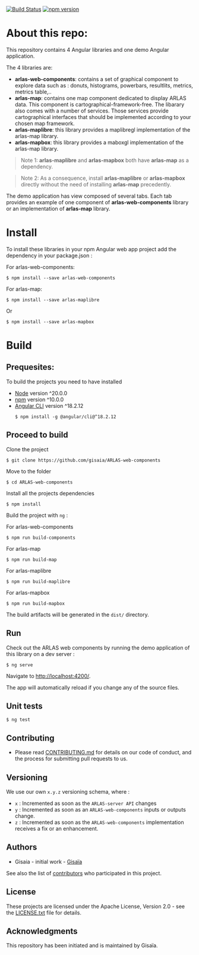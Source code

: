[![Build Status](https://travis-ci.org/gisaia/ARLAS-web-components.svg?branch=develop)](https://travis-ci.org/gisaia/ARLAS-web-components)
[![npm version](https://badge.fury.io/js/arlas-web-components.svg)](https://badge.fury.io/js/arlas-web-components)

# About this repo:

This repository contains 4 Angular libraries and one demo Angular application.

The 4 libraries are:
- **arlas-web-components**: contains a set of graphical component to explore data such as : donuts, histograms, powerbars, resultlits, metrics, metrics table,..
- **arlas-map**: contains one map component dedicated to display ARLAS data. This component is cartographical-framework-free. The libarary also comes with a number of services. Those services provide cartographical interfaces that should be implemented according to your chosen map framework.
- **arlas-maplibre**: this library provides a maplibregl implementation of the arlas-map library.
- **arlas-mapbox**: this library provides a maboxgl implementation of the arlas-map library.

> Note 1: **arlas-maplibre** and **arlas-mapbox** both have **arlas-map** as a dependency.

> Note 2: As a consequence, install **arlas-maplibre** or **arlas-mapbox** directly without the need of installing **arlas-map** precedently.



The demo application has view composed of several tabs. Each tab provides an example of one component of **arlas-web-components** library or an implementation of **arlas-map** library.


# Install

To install these libraries in your npm Angular web app project add the dependency in your package.json :

For arlas-web-components:
```shell
$ npm install --save arlas-web-components
```

For arlas-map:
```shell
$ npm install --save arlas-maplibre
```
Or
```shell
$ npm install --save arlas-mapbox
```

# Build

## Prequesites:

To build the projects you need to have installed
- [Node](https://nodejs.org/en/) version ^20.0.0 
- [npm](https://github.com/npm/npm) version ^10.0.0
- [Angular CLI](https://github.com/angular/angular-cli) version ^18.2.12
  ```
  $ npm install -g @angular/cli@^18.2.12
  ```
## Proceed to build

Clone the project

```shell
$ git clone https://github.com/gisaia/ARLAS-web-components
```

Move to the folder

```shell
$ cd ARLAS-web-components
```

Install all the projects dependencies

```shell
$ npm install
```

Build the project with `ng` :

For arlas-web-components
```shell
$ npm run build-components
```

For arlas-map
```shell
$ npm run build-map
```

For arlas-maplibre
```shell
$ npm run build-maplibre
```


For arlas-mapbox
```shell
$ npm run build-mapbox
```

The build artifacts will be generated in the `dist/` directory. 


## Run 

Check out the ARLAS web components by running the demo application of this library on a dev server  :

```shell
$ ng serve 
```

Navigate to [http://localhost:4200/](http://localhost:4200/).

 The app will automatically reload if you change any of the source files.

## Unit tests

```shell
$ ng test
```

## Contributing

- Please read [CONTRIBUTING.md](CONTRIBUTING.md) for details on our code of conduct, and the process for submitting pull requests to us.

## Versioning

We use our own `x.y.z` versioning schema, where :

- `x` : Incremented as soon as the `ARLAS-server API` changes
- `y` : Incremented as soon as an `ARLAS-web-components` inputs or outputs change.
- `z` : Incremented as soon as the `ARLAS-web-components` implementation receives a fix or an enhancement.

## Authors

- Gisaia - initial work - [Gisaïa](https://gisaia.com/) 

See also the list of [contributors](https://github.com/gisaia/ARLAS-web-components/graphs/contributors) who participated in this project.

## License

These projects are licensed under the Apache License, Version 2.0 - see the [LICENSE.txt](https://github.com/gisaia/ARLAS-web-components/blob/develop/LICENSE.txt) file for details.

## Acknowledgments

This repository has been initiated and is maintained by Gisaïa.
